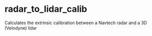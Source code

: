 # radar_to_lidar_calib
Calculates the extrinsic calibration between a Navtech radar and a 3D (Velodyne) lidar
